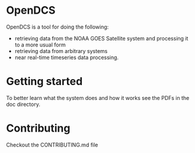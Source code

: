 # OpenDCS 

OpenDCS is a tool for doing the following:
 - retrieving data from the NOAA GOES Satellite system and processing it to a more usual form
 - retrieving data from arbitrary systems
 - near real-time timeseries data processing.


# Getting started

To better learn what the system does and how it works see the PDFs in the doc directory.

# Contributing

Checkout the CONTRIBUTING.md file